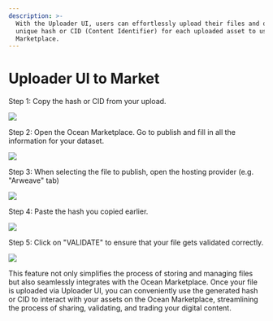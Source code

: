 ```yaml
---
description: >-
  With the Uploader UI, users can effortlessly upload their files and obtain a
  unique hash or CID (Content Identifier) for each uploaded asset to use on the
  Marketplace.
---
```


# Uploader UI to Market

Step 1: Copy the hash or CID from your upload.

![](../../.gitbook/assets/uploader\_screen\_11.png)

Step 2: Open the Ocean Marketplace. Go to publish and fill in all the information for your dataset.

![](../../.gitbook/assets/uploader\_screen\_12.png)

Step 3: When selecting the file to publish, open the hosting provider (e.g. "Arweave" tab)

![](../../.gitbook/assets/uploader\_screen\_13.png)

Step 4: Paste the hash you copied earlier.

![](../../.gitbook/assets/uploader\_screen\_14.png)

Step 5: Click on "VALIDATE" to ensure that your file gets validated correctly.

![](../../.gitbook/assets/uploader\_screen\_15.png)

This feature not only simplifies the process of storing and managing files but also seamlessly integrates with the Ocean Marketplace. Once your file is uploaded via Uploader UI, you can conveniently use the generated hash or CID to interact with your assets on the Ocean Marketplace, streamlining the process of sharing, validating, and trading your digital content.
